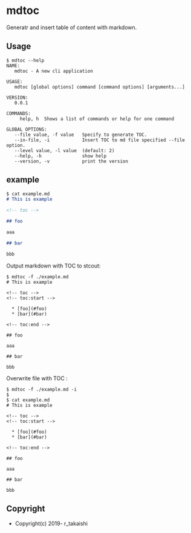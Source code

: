 # mdtoc

Generatr and insert table of content with markdown.

## Usage

```
$ mdtoc --help
NAME:
   mdtoc - A new cli application

USAGE:
   mdtoc [global options] command [command options] [arguments...]

VERSION:
   0.0.1

COMMANDS:
     help, h  Shows a list of commands or help for one command

GLOBAL OPTIONS:
   --file value, -f value   Specify to generate TOC.
   --in-file, -i            Insert TOC to md file specified --file option.
   --level value, -l value  (default: 2)
   --help, -h               show help
   --version, -v            print the version
```

## example

```md
$ cat example.md
# This is example

<!-- toc -->

## foo

aaa

## bar

bbb
```

Output markdown with TOC to stcout:

```
$ mdtoc -f ./example.md
# This is example

<!-- toc -->
<!-- toc:start -->

  * [foo](#foo)
  * [bar](#bar)

<!-- toc:end -->

## foo

aaa

## bar

bbb
```

Overwrite file with TOC :

```
$ mdtoc -f ./example.md -i
$
$ cat example.md
# This is example

<!-- toc -->
<!-- toc:start -->

  * [foo](#foo)
  * [bar](#bar)

<!-- toc:end -->

## foo

aaa

## bar

bbb
```

## Copyright

* Copyright(c) 2019- r_takaishi
